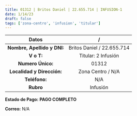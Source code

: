 ```yaml
---
title: 01312 | Britos Daniel | 22.655.714 | INFUSION-1
date: 1/14/23
draft: false
tags: ['zona-centro', 'infusion', 'titular']
---
```


|          **Datos**          |              /             |
|:---------------------------:|:--------------------------:|
| **Nombre, Apellido y DNI:** | Britos Daniel / 22.655.714 |
|          **V o T:**         |     Titular: 2 Infusión    |
|      **Numero Único:**      |            01312           |
|  **Localidad y Dirección:** |      Zona Centro / N/A     |
|        **Teléfono:**        |             N/A            |
|          **Rubro**          |          Infusión          |

**Estado de Pago:** **PAGO COMPLETO**

**Correo:** N/A
